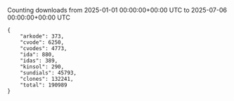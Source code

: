 
Counting downloads from 2025-01-01 00:00:00+00:00 UTC to 2025-07-06 00:00:00+00:00 UTC

```
{
    "arkode": 373,
    "cvode": 6250,
    "cvodes": 4773,
    "ida": 880,
    "idas": 389,
    "kinsol": 290,
    "sundials": 45793,
    "clones": 132241,
    "total": 190989
}
```
